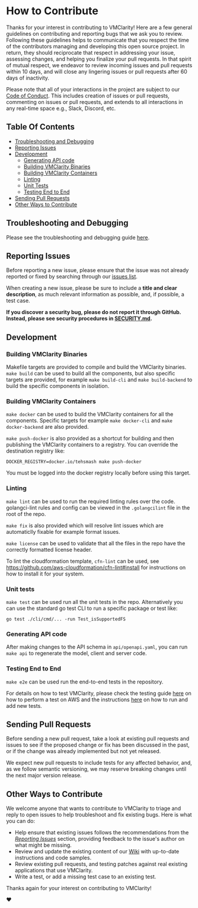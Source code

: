 # How to Contribute

Thanks for your interest in contributing to VMClarity! Here are a few general guidelines on contributing and
reporting bugs that we ask you to review. Following these guidelines helps to communicate that you respect the time of
the contributors managing and developing this open source project. In return, they should reciprocate that respect in
addressing your issue, assessing changes, and helping you finalize your pull requests. In that spirit of mutual respect,
we endeavor to review incoming issues and pull requests within 10 days, and will close any lingering issues or pull
requests after 60 days of inactivity.

Please note that all of your interactions in the project are subject to our [Code of Conduct](CODE_OF_CONDUCT.md). This
includes creation of issues or pull requests, commenting on issues or pull requests, and extends to all interactions in
any real-time space e.g., Slack, Discord, etc.

## Table Of Contents

- [Troubleshooting and Debugging](#troubleshooting-and-debugging)
- [Reporting Issues](#reporting-issues)
- [Development](#development)
  - [Generating API code](#generating-api-code)
  - [Building VMClarity Binaries](#building-vmclarity-binaries)
  - [Building VMClarity Containers](#building-vmclarity-containers)
  - [Linting](#linting)
  - [Unit Tests](#unit-tests)
  - [Testing End to End](#testing-end-to-end)
- [Sending Pull Requests](#sending-pull-requests)
- [Other Ways to Contribute](#other-ways-to-contribute)

## Troubleshooting and Debugging

Please see the troubleshooting and debugging guide [here](docs/troubleshooting.md).

## Reporting Issues

Before reporting a new issue, please ensure that the issue was not already reported or fixed by searching through our
[issues list](https://github.com/openclarity/vmclarity/issues).

When creating a new issue, please be sure to include a **title and clear description**, as much relevant information as
possible, and, if possible, a test case.

**If you discover a security bug, please do not report it through GitHub. Instead, please see security procedures in
[SECURITY.md](SECURITY.md).**

## Development

### Building VMClarity Binaries

Makefile targets are provided to compile and build the VMClarity binaries.
`make build` can be used to build all the components, but also specific
targets are provided, for example `make build-cli` and `make build-backend` to
build the specific components in isolation.

### Building VMClarity Containers

`make docker` can be used to build the VMClarity containers for all the
components. Specific targets for example `make docker-cli` and `make
docker-backend` are also provided.

`make push-docker` is also provided as a shortcut for building and then
publishing the VMClarity containers to a registry. You can override the
destination registry like:

```
DOCKER_REGISTRY=docker.io/tehsmash make push-docker
```

You must be logged into the docker registry locally before using this target.

### Linting

`make lint` can be used to run the required linting rules over the code.
golangci-lint rules and config can be viewed in the `.golangcilint` file in the
root of the repo.

`make fix` is also provided which will resolve lint issues which are
automaticlly fixable for example format issues.

`make license` can be used to validate that all the files in the repo have the
correctly formatted license header.

To lint the cloudformation template, `cfn-lint` can be used, see
https://github.com/aws-cloudformation/cfn-lint#install for instructions on how
to install it for your system.

### Unit tests

`make test` can be used run all the unit tests in the repo. Alternatively you
can use the standard go test CLI to run a specific package or test like:

```
go test ./cli/cmd/... -run Test_isSupportedFS
```

### Generating API code

After making changes to the API schema in `api/openapi.yaml`, you can run `make
api` to regenerate the model, client and server code.

### Testing End to End

`make e2e` can be used run the end-to-end tests in the repository.

For details on how to test VMClarity, please check the testing guide [here](docs/test_e2e.md) on how to perform a test on AWS and the instructions [here](e2e/README.md) on how to run and add new tests.

## Sending Pull Requests

Before sending a new pull request, take a look at existing pull requests and issues to see if the proposed change or fix
has been discussed in the past, or if the change was already implemented but not yet released.

We expect new pull requests to include tests for any affected behavior, and, as we follow semantic versioning, we may
reserve breaking changes until the next major version release.

## Other Ways to Contribute

We welcome anyone that wants to contribute to VMClarity to triage and reply to open issues to help troubleshoot
and fix existing bugs. Here is what you can do:

- Help ensure that existing issues follows the recommendations from the _[Reporting Issues](#reporting-issues)_ section,
  providing feedback to the issue's author on what might be missing.
- Review and update the existing content of our [Wiki](https://github.com/openclarity/vmclarity/wiki) with up-to-date
  instructions and code samples.
- Review existing pull requests, and testing patches against real existing applications that use VMClarity.
- Write a test, or add a missing test case to an existing test.

Thanks again for your interest on contributing to VMClarity!

:heart:
